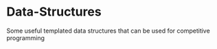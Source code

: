 # Data-Structures
Some useful templated data structures that can be used for competitive programming 
